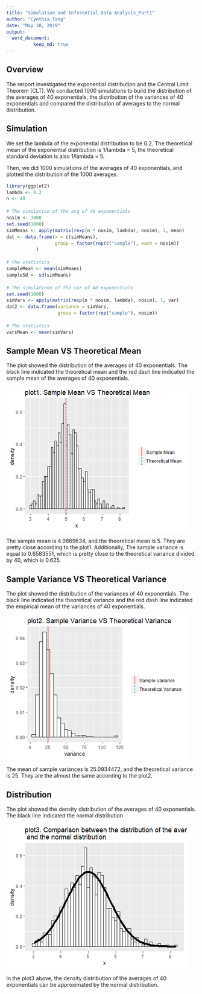 ```yaml
---
title: "Simulation and Inferential Data Analysis_Part1"
author: "Cynthia Tang"
date: "May 30, 2019"
output:
  word_document: 
          keep_md: true
---
```



## Overview

The rerport investigated the exponential distribution and the Central Limit Theorem (CLT). We conducted 1000 simulations to build the distribution of the averages of 40 exponentials, the distribution of the variances of 40 exponentials and compared the distribution of averages to the normal distribution.

## Simulation

We set the lambda of the exponential distribution to be 0.2. The theoretical 
mean of the exponential distribution is 1/lambda = 5, the theoretical 
standard deviation is also 1/lambda = 5.  

Then, we did 1000 simulations of the averages of 40 exponentials, and plotted the
distribution of the 1000 averages.


```r
library(ggplot2)
lambda <- 0.2
n <- 40

# The simulation of the avg of 40 exponentials
nosim <- 1000
set.seed(1000)
simMeans <- apply(matrix(rexp(n * nosim, lambda), nosim), 1, mean)
dat <- data.frame(x = c(simMeans),
                  group = factor(rep(c("sample"), each = nosim))
           )

# the statistics
sampleMean <- mean(simMeans)
sampleSd <- sd(simMeans)

# The simulationn of the var of 40 exponentials
set.seed(1000)
simVars <- apply(matrix(rexp(n * nosim, lambda), nosim), 1, var)
dat2 <- data.frame(variance = simVars, 
                   group = factor(rep("sample"), nosim))

# The statistics
varsMean <- mean(simVars)
```

## Sample Mean VS Theoretical Mean

The plot showed the distribution of the averages of 40 exponentials. The black
line indicated the theoretical mean and the red dash line indicated the sample
mean of the averages of 40 exponentials.

![](simulation_inferential_files/figure-docx/mean-1.png)<!-- -->

The sample mean is 4.9869634, and the theoretical mean is 5. They are pretty close according to the plot1. Additionally, The sample variance is equal to 0.6583551, which is pretty close to the theoretical variance divided by 40, which is 0.625.  

## Sample Variance VS Theoretical Variance

The plot showed the distribution of the variances of 40 exponentials. The black
line indicated the theoretical variance and the red dash line indicated the empirical
mean of the variances of 40 exponentials.

![](simulation_inferential_files/figure-docx/variance-1.png)<!-- -->

The mean of sample variances is 25.0934472, and the theoretical variance is 25. They are the almost the same according to the plot2.

## Distribution

The plot showed the density distribution of the averages of 40 exponentials. The black line indicated the normal distribution

![](simulation_inferential_files/figure-docx/distribution-1.png)<!-- -->

In the plot3 above, the density distribution of the averages of 40 exponentials
can be approximated by the normal distribution.


